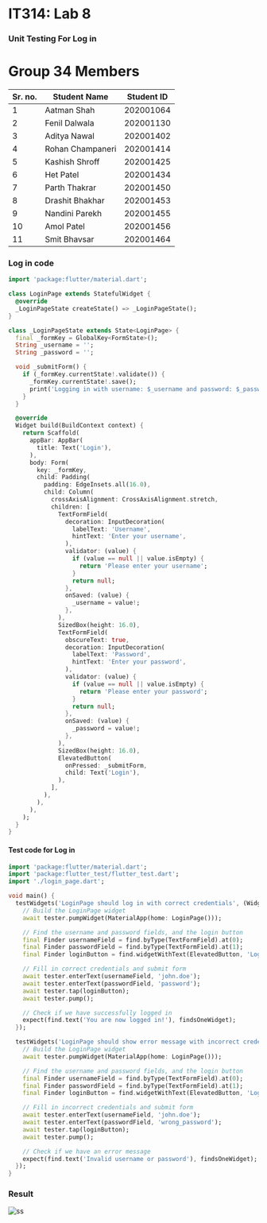 # **IT314: Lab 8**

### Unit Testing For Log in
# **Group 34 Members**

| Sr. no. | Student Name | Student ID |
| --- | --- | --- |
| 1 | Aatman Shah | 202001064 |
| 2 | Fenil Dalwala | 202001130 |
| 3 | Aditya Nawal | 202001402 |
| 4 | Rohan Champaneri | 202001414 |
| 5 | Kashish Shroff | 202001425 |
| 6 | Het Patel | 202001434 |
| 7 | Parth Thakrar | 202001450 |
| 8 | Drashit Bhakhar | 202001453 |
| 9 | Nandini Parekh | 202001455 |
| 10 | Amol Patel | 202001456 |
| 11 | Smit Bhavsar | 202001464 |

### Log in code
```dart
import 'package:flutter/material.dart';

class LoginPage extends StatefulWidget {
  @override
  _LoginPageState createState() => _LoginPageState();
}

class _LoginPageState extends State<LoginPage> {
  final _formKey = GlobalKey<FormState>();
  String _username = '';
  String _password = '';

  void _submitForm() {
    if (_formKey.currentState!.validate()) {
      _formKey.currentState!.save();
      print('Logging in with username: $_username and password: $_password');
    }
  }

  @override
  Widget build(BuildContext context) {
    return Scaffold(
      appBar: AppBar(
        title: Text('Login'),
      ),
      body: Form(
        key: _formKey,
        child: Padding(
          padding: EdgeInsets.all(16.0),
          child: Column(
            crossAxisAlignment: CrossAxisAlignment.stretch,
            children: [
              TextFormField(
                decoration: InputDecoration(
                  labelText: 'Username',
                  hintText: 'Enter your username',
                ),
                validator: (value) {
                  if (value == null || value.isEmpty) {
                    return 'Please enter your username';
                  }
                  return null;
                },
                onSaved: (value) {
                  _username = value!;
                },
              ),
              SizedBox(height: 16.0),
              TextFormField(
                obscureText: true,
                decoration: InputDecoration(
                  labelText: 'Password',
                  hintText: 'Enter your password',
                ),
                validator: (value) {
                  if (value == null || value.isEmpty) {
                    return 'Please enter your password';
                  }
                  return null;
                },
                onSaved: (value) {
                  _password = value!;
                },
              ),
              SizedBox(height: 16.0),
              ElevatedButton(
                onPressed: _submitForm,
                child: Text('Login'),
              ),
            ],
          ),
        ),
      ),
    );
  }
}

```
#### Test code for Log in
```dart
import 'package:flutter/material.dart';
import 'package:flutter_test/flutter_test.dart';
import './login_page.dart';

void main() {
  testWidgets('LoginPage should log in with correct credentials', (WidgetTester tester) async {
    // Build the LoginPage widget
    await tester.pumpWidget(MaterialApp(home: LoginPage()));

    // Find the username and password fields, and the login button
    final Finder usernameField = find.byType(TextFormField).at(0);
    final Finder passwordField = find.byType(TextFormField).at(1);
    final Finder loginButton = find.widgetWithText(ElevatedButton, 'Login');

    // Fill in correct credentials and submit form
    await tester.enterText(usernameField, 'john.doe');
    await tester.enterText(passwordField, 'password');
    await tester.tap(loginButton);
    await tester.pump();

    // Check if we have successfully logged in
    expect(find.text('You are now logged in!'), findsOneWidget);
  });

  testWidgets('LoginPage should show error message with incorrect credentials', (WidgetTester tester) async {
    // Build the LoginPage widget
    await tester.pumpWidget(MaterialApp(home: LoginPage()));

    // Find the username and password fields, and the login button
    final Finder usernameField = find.byType(TextFormField).at(0);
    final Finder passwordField = find.byType(TextFormField).at(1);
    final Finder loginButton = find.widgetWithText(ElevatedButton, 'Login');

    // Fill in incorrect credentials and submit form
    await tester.enterText(usernameField, 'john.doe');
    await tester.enterText(passwordField, 'wrong_password');
    await tester.tap(loginButton);
    await tester.pump();

    // Check if we have an error message
    expect(find.text('Invalid username or password'), findsOneWidget);
  });
}

```
### Result 
![ss](https://user-images.githubusercontent.com/124344908/233697348-c930c549-35e3-486e-9a7b-77b636da26e5.jpeg)


